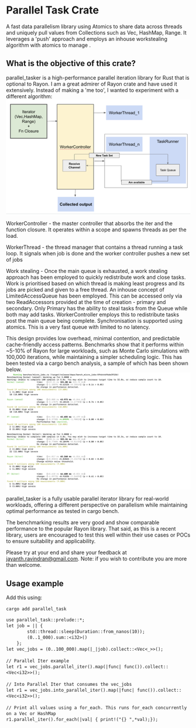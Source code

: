 # Parallel Task Crate
A fast data parallelism library using Atomics to share data across threads and uniquely pull values from Collections such as Vec, HashMap, Range. It leverages a 'push' approach and employs an inhouse workstealing algorithm with atomics to manage . 

## What is the objective of this crate?
parallel_tasker is a high-performance parallel iteration library for Rust that is optional to Rayon. I am a great admirer of Rayon crate and have used it extensively. Instead of making a 'me too', I wanted to experiment with a different algorithm:
![Flow diagram](images/paralleltaskflow.png)

WorkerController - the master controller that absorbs the iter and the function closure. It operates within a scope and spawns threads as per the load.

WorkerThread - the thread manager that contains a thread running a task loop. It signals when job is done and the worker controller pushes a new set of jobs

Work stealing - Once the main queue is exhausted, a work stealing approach has been employed to quickly redistribute work and close tasks.
Work is prioritised based on which thread is making least progress and its jobs are picked and given to a free thread.
An inhouse concept of LimitedAccessQueue has been employed. This can be accessed only via two ReadAccessors provided at the time of creation - primary and secondary. Only Primary has the ability to steal tasks from the Queue while both may add tasks. WorkerController employs this to redistribute tasks post the main queue being complete. Synchronisation is supported using atomics. This is a very fast queue with limited to no latency. 

This design provides low overhead, minimal contention, and predictable cache-friendly access patterns. Benchmarks show that it performs within ~5-10% of Rayon for large workloads, such as Monte Carlo simulations with 100,000 iterations, while maintaining a simpler scheduling logic.
This has been tested via a cargo bench analysis, a sample of which has been shown below.
![Flow diagram](images/cargo_bench_results.png)

parallel_tasker is a fully usable parallel iterator library for real-world workloads, offering a different perspective on parallelism while maintaining optimal performance as tested in cargo bench.

The benchmarking results are very good and show comparable performance to the popular Rayon library. That said, as this is a recent library, users are encouraged to test this well within their use cases or POCs to ensure suitability and applicability. 

Please try at your end and share your feedback at jayanth.ravindran@gmail.com.
Note: if you wish to contribute you are more than welcome.

## Usage example

Add this using:
```
cargo add parallel_task
```

```
use parallel_task::prelude::*;
let job = || {              
        std::thread::sleep(Duration::from_nanos(10)); 
        (0..1_000).sum::<i32>()
    };
let vec_jobs = (0..100_000).map(|_|job).collect::<Vec<_>>(); 

// Parallel Iter example
let r1 = vec_jobs.parallel_iter().map(|func| func()).collect::<Vec<i32>>();

// Into Parallel Iter that consumes the vec_jobs
let r1 = vec_jobs.into_parallel_iter().map(|func| func()).collect::<Vec<i32>>();

// Print all values using a for_each. This runs for_each concurrently on a Vec or HashMap
r1.parallel_iter().for_each(|val| { print!("{} ",*val);});
```
